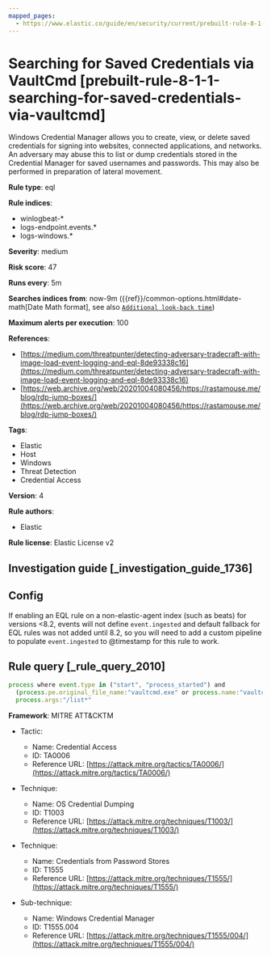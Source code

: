 ```yaml
---
mapped_pages:
  - https://www.elastic.co/guide/en/security/current/prebuilt-rule-8-1-1-searching-for-saved-credentials-via-vaultcmd.html
---
```


# Searching for Saved Credentials via VaultCmd [prebuilt-rule-8-1-1-searching-for-saved-credentials-via-vaultcmd]

Windows Credential Manager allows you to create, view, or delete saved credentials for signing into websites, connected applications, and networks. An adversary may abuse this to list or dump credentials stored in the Credential Manager for saved usernames and passwords. This may also be performed in preparation of lateral movement.

**Rule type**: eql

**Rule indices**:

* winlogbeat-*
* logs-endpoint.events.*
* logs-windows.*

**Severity**: medium

**Risk score**: 47

**Runs every**: 5m

**Searches indices from**: now-9m ({{ref}}/common-options.html#date-math[Date Math format], see also [`Additional look-back time`](docs-content://solutions/security/detect-and-alert/create-detection-rule.md#rule-schedule))

**Maximum alerts per execution**: 100

**References**:

* [https://medium.com/threatpunter/detecting-adversary-tradecraft-with-image-load-event-logging-and-eql-8de93338c16](https://medium.com/threatpunter/detecting-adversary-tradecraft-with-image-load-event-logging-and-eql-8de93338c16)
* [https://web.archive.org/web/20201004080456/https://rastamouse.me/blog/rdp-jump-boxes/](https://web.archive.org/web/20201004080456/https://rastamouse.me/blog/rdp-jump-boxes/)

**Tags**:

* Elastic
* Host
* Windows
* Threat Detection
* Credential Access

**Version**: 4

**Rule authors**:

* Elastic

**Rule license**: Elastic License v2

## Investigation guide [_investigation_guide_1736]

## Config

If enabling an EQL rule on a non-elastic-agent index (such as beats) for versions <8.2, events will not define `event.ingested` and default fallback for EQL rules was not added until 8.2, so you will need to add a custom pipeline to populate `event.ingested` to @timestamp for this rule to work.

## Rule query [_rule_query_2010]

```js
process where event.type in ("start", "process_started") and
  (process.pe.original_file_name:"vaultcmd.exe" or process.name:"vaultcmd.exe") and
  process.args:"/list*"
```

**Framework**: MITRE ATT&CKTM

* Tactic:

    * Name: Credential Access
    * ID: TA0006
    * Reference URL: [https://attack.mitre.org/tactics/TA0006/](https://attack.mitre.org/tactics/TA0006/)

* Technique:

    * Name: OS Credential Dumping
    * ID: T1003
    * Reference URL: [https://attack.mitre.org/techniques/T1003/](https://attack.mitre.org/techniques/T1003/)

* Technique:

    * Name: Credentials from Password Stores
    * ID: T1555
    * Reference URL: [https://attack.mitre.org/techniques/T1555/](https://attack.mitre.org/techniques/T1555/)

* Sub-technique:

    * Name: Windows Credential Manager
    * ID: T1555.004
    * Reference URL: [https://attack.mitre.org/techniques/T1555/004/](https://attack.mitre.org/techniques/T1555/004/)



